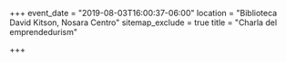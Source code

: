+++
event_date = "2019-08-03T16:00:37-06:00"
location = "Biblioteca David Kitson, Nosara Centro"
sitemap_exclude = true
title = "Charla del emprendedurism"

+++

